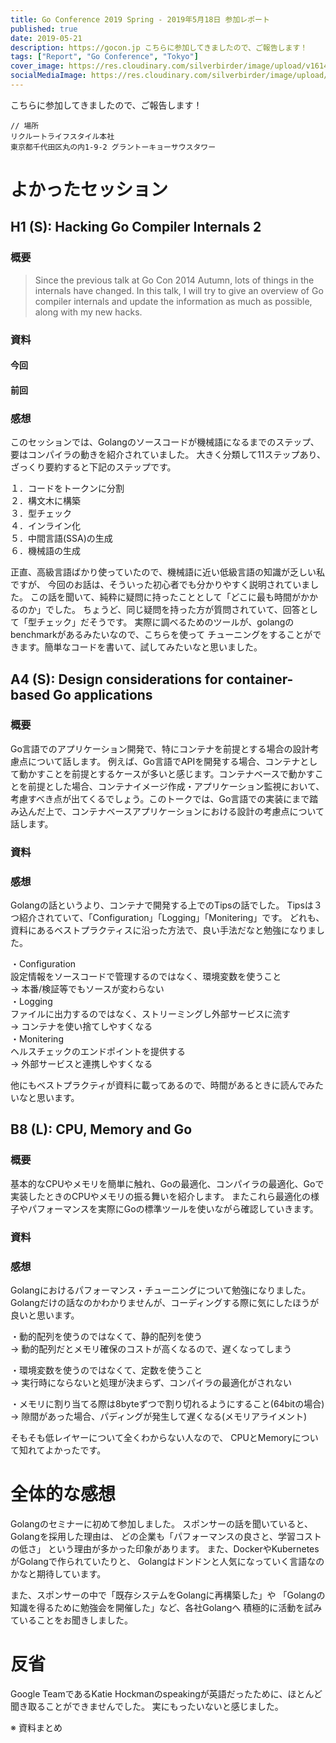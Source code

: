 ```yaml
---
title: Go Conference 2019 Spring - 2019年5月18日 参加レポート
published: true
date: 2019-05-21
description: https://gocon.jp こちらに参加してきましたので、ご報告します！
tags: ["Report", "Go Conference", "Tokyo"]
cover_image: https://res.cloudinary.com/silverbirder/image/upload/v1614428902/silver-birder.github.io/blog/go_conference_2019_spring_coffee.jpg
socialMediaImage: https://res.cloudinary.com/silverbirder/image/upload/v1614428902/silver-birder.github.io/blog/go_conference_2019_spring_coffee.jpg
---
```


<ogp-me src="https://gocon.connpass.com/event/124530/"></ogp-me>

<ogp-me src="https://gocon.jp/"></ogp-me>

こちらに参加してきましたので、ご報告します！

```
// 場所
リクルートライフスタイル本社
東京都千代田区丸の内1-9-2 グラントーキョーサウスタワー
```

<!--  TODO: TOC -->

# よかったセッション
## H1 (S): Hacking Go Compiler Internals 2
### 概要
> Since the previous talk at Go Con 2014 Autumn, lots of things in the internals have changed. In this talk, I will try to give an overview of Go compiler internals and update the information as much as possible, along with my new hacks.

### 資料
#### 今回
<o-embed src="https://speakerdeck.com/moriyoshi/hacking-go-compiler-internals-2nd-season"></o-embed>
#### 前回
<ogp-me src="https://www.slideshare.net/moriyoshi/hacking-go-compiler-internals-gocon-2014-autumn"></ogp-me>

### 感想
このセッションでは、Golangのソースコードが機械語になるまでのステップ、要はコンパイラの動きを紹介されていました。
大きく分類して11ステップあり、ざっくり要約すると下記のステップです。

１．コードをトークンに分割  
２．構文木に構築  
３．型チェック  
４．インライン化  
５．中間言語(SSA)の生成   
６．機械語の生成  

正直、高級言語ばかり使っていたので、機械語に近い低級言語の知識が乏しい私ですが、
今回のお話は、そういった初心者でも分かりやすく説明されていました。
この話を聞いて、純粋に疑問に持ったこととして「どこに最も時間がかかるのか」でした。
ちょうど、同じ疑問を持った方が質問されていて、回答として「型チェック」だそうです。
実際に調べるためのツールが、golangのbenchmarkがあるみたいなので、こちらを使って
チューニングをすることができます。簡単なコードを書いて、試してみたいなと思いました。

## A4 (S): Design considerations for container-based Go applications
### 概要
Go言語でのアプリケーション開発で、特にコンテナを前提とする場合の設計考慮点について話します。 例えば、Go言語でAPIを開発する場合、コンテナとして動かすことを前提とするケースが多いと感じます。コンテナベースで動かすことを前提とした場合、コンテナイメージ作成・アプリケーション監視において、考慮すべき点が出てくるでしょう。このトークでは、Go言語での実装にまで踏み込んだ上で、コンテナベースアプリケーションにおける設計の考慮点について話します。

### 資料
<o-embed src="https://speakerdeck.com/hgsgtk/design-considerations-for-container-based-go-application"></o-embed>

<ogp-me src="https://www.redhat.com/ja/resources/cloud-native-container-design-whitepaper"></ogp-me>

### 感想
Golangの話というより、コンテナで開発する上でのTipsの話でした。
Tipsは３つ紹介されていて、「Configuration」「Logging」「Monitering」です。
どれも、資料にあるベストプラクティスに沿った方法で、良い手法だなと勉強になりました。

・Configuration  
設定情報をソースコードで管理するのではなく、環境変数を使うこと  
→ 本番/検証等でもソースが変わらない  
・Logging  
ファイルに出力するのではなく、ストリーミングし外部サービスに流す  
→ コンテナを使い捨てしやすくなる  
・Monitering  
ヘルスチェックのエンドポイントを提供する  
→ 外部サービスと連携しやすくなる  

他にもベストプラクティが資料に載ってあるので、時間があるときに読んでみたいなと思います。

## B8 (L): CPU, Memory and Go
### 概要
基本的なCPUやメモリを簡単に触れ、Goの最適化、コンパイラの最適化、Goで実装したときのCPUやメモリの振る舞いを紹介します。 またこれら最適化の様子やパフォーマンスを実際にGoの標準ツールを使いながら確認していきます。

### 資料
<o-embed src="https://speakerdeck.com/sonatard/cpu-memory-and-go"></o-embed>

### 感想
Golangにおけるパフォーマンス・チューニングについて勉強になりました。
Golangだけの話なのかわかりませんが、コーディングする際に気にしたほうが良いと思います。

・動的配列を使うのではなくて、静的配列を使う  
→ 動的配列だとメモリ確保のコストが高くなるので、遅くなってしまう  

・環境変数を使うのではなくて、定数を使うこと  
→ 実行時にならないと処理が決まらず、コンパイラの最適化がされない  

・メモリに割り当てる際は8byteずつで割り切れるようにすること(64bitの場合)  
→ 隙間があった場合、パディングが発生して遅くなる(メモリアライメント)  

そもそも低レイヤーについて全くわからない人なので、
CPUとMemoryについて知れてよかったです。

# 全体的な感想
Golangのセミナーに初めて参加しました。
スポンサーの話を聞いていると、Golangを採用した理由は、
どの企業も「パフォーマンスの良さと、学習コストの低さ」
という理由が多かった印象があります。
また、DockerやKubernetesがGolangで作られていたりと、
Golangはドンドンと人気になっていく言語なのかなと期待しています。

また、スポンサーの中で「既存システムをGolangに再構築した」や
「Golangの知識を得るために勉強会を開催した」など、各社Golangへ
積極的に活動を試みていることをお聞きしました。

# 反省
Google TeamであるKatie Hockmanのspeakingが英語だったために、ほとんど聞き取ることができませんでした。
実にもったいないと感じました。

※ 資料まとめ
<o-embed src="https://engineer-fumi.hatenablog.com/entry/2019/05/18/172000"></o-embed>


